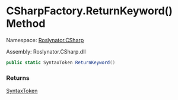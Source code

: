 # CSharpFactory\.ReturnKeyword\(\) Method

Namespace: [Roslynator.CSharp](../../README.md)

Assembly: Roslynator\.CSharp\.dll

```csharp
public static SyntaxToken ReturnKeyword()
```

### Returns

[SyntaxToken](https://docs.microsoft.com/en-us/dotnet/api/microsoft.codeanalysis.syntaxtoken)


